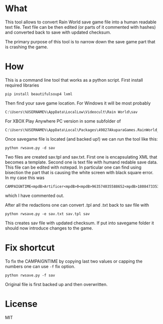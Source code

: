 # What
This tool allows to convert Rain World save game file into a human readable text file. Text file can be then edited (or parts of it commented with hashes) and converted back to save with updated checksum.

The primary purpose of this tool is to narrow down the save game part that is crashing the game.

# How
This is a command line tool that works as a python script. First install required libraries

    pip install beautifulsoup4 lxml

Then find your save game location. For Windows it will be most probably

    C:\Users\%USERNAME%\AppData\LocalLow\Videocult\Rain World\sav

For XBOX Play Anywhere PC version in some subfolder of 

    C:\Users\%USERNAME%\AppData\Local\Packages\49827AkuparaGames.RainWorld_mfvawhmf9sssr\SystemAppData\wgs

Once savegame file is located (and backed up!) we can run the tool like this:

    python rwsave.py -d sav 

Two files are created sav.tpl and sav.txt. First one is encapsulating XML that becomes a template. Second one is text file with humand redable save data. This file can be edited with notepad. In particular one can find using bisection the part that is causing the white screen with black square error. In my case this was

    CAMPAIGNTIME<mpdB>Artificer<mpdB>0<mpdB>963574035588652<mpdB>180847335368954<mpdB>0<mpdB>1098800<mpdB>1852075<mpdA>

which I have commented out.

After all the redactions one can convert .tpl and .txt back to sav file with

    python rwsave.py -e sav.txt sav.tpl sav

This creates sav file with updated checksum. If put into savegame folder it should now introduce changes to the game.

# Fix shortcut
To fix the CAMPAIGNTIME by copying last two values or capping the numbers one can use `-f` fix option. 


    python rwsave.py -f sav
    
Original file is first backed up and then overwritten.

# License
MIT
